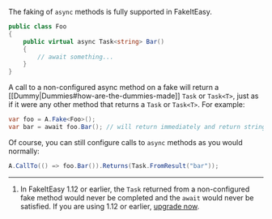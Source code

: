 The faking of `async` methods is fully supported in FakeItEasy.

```C#
public class Foo
{
    public virtual async Task<string> Bar()
    {
        // await something...
    }
}
```

A call to a non-configured async method on a fake will return a [[Dummy|Dummies#how-are-the-dummies-made]]  `Task` or `Task<T>`, just as if it were any other method that returns a `Task` or `Task<T>`. For example:

```C#
var foo = A.Fake<Foo>();
var bar = await foo.Bar(); // will return immediately and return string.Empty
```

Of course, you can still configure calls to `async` methods as you would normally:

```C#
A.CallTo(() => foo.Bar()).Returns(Task.FromResult("bar"));
```

----
1. In FakeItEasy 1.12 or earlier, the `Task` returned from a non-configured fake method would never be completed and the `await` would never be satisfied. If you are using 1.12 or earlier, [upgrade now](https://nuget.org/packages/FakeItEasy/).